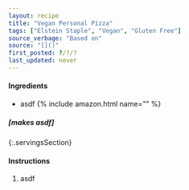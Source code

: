 ```yaml
---
layout: recipe
title: "Vegan Personal Pizza"
tags: ["Elstein Staple", "Vegan", "Gluten Free"]
source_verbage: "Based on"
source: "[]()" 
first_posted: ?/?/?
last_updated: never
---
```


#### Ingredients
- asdf {% include amazon.html name="" %}

##### [makes asdf]
{:.servingsSection}

#### Instructions
1. asdf